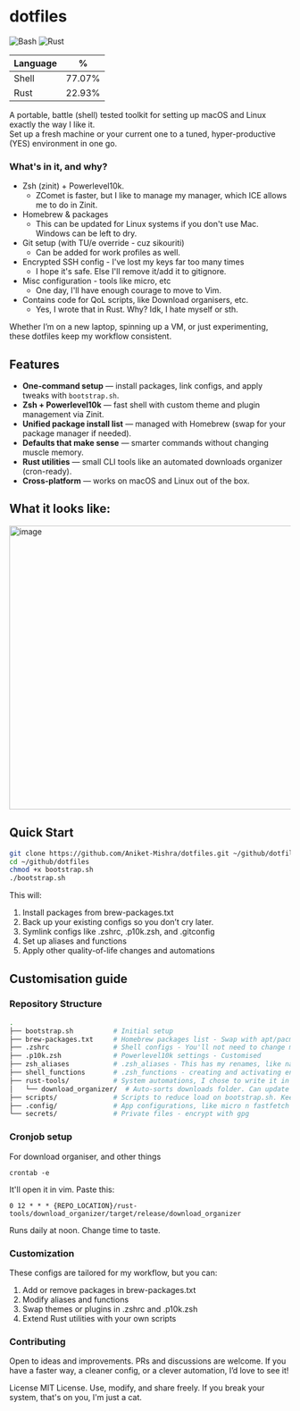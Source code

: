 # dotfiles

![Bash](https://img.shields.io/badge/Bash-121011?style=for-the-badge&logo=gnu-bash&logoColor=blue)
![Rust](https://img.shields.io/badge/Rust-000000?style=for-the-badge&logo=rust&logoColor=CE422B)

<!-- LANG_TABLE_START -->
| Language | % |
|----------|---|
| Shell | 77.07% |
| Rust | 22.93% |

<!-- LANG_TABLE_END -->

A portable, battle (shell) tested toolkit for setting up macOS and Linux exactly the way I like it.  
Set up a fresh machine or your current one to a tuned, hyper-productive (YES) environment in one go.

### What's in it, and why?
- Zsh (zinit) + Powerlevel10k.
    - ZComet is faster, but I like to manage my manager, which ICE allows me to do in Zinit.
- Homebrew & packages
    - This can be updated for Linux systems if you don't use Mac. Windows can be left to dry.
- Git setup (with TU/e override - cuz sikouriti)
    - Can be added for work profiles as well.
- Encrypted SSH config - I've lost my keys far too many times
    - I hope it's safe. Else I'll remove it/add it to gitignore.
- Misc configuration - tools like micro, etc
    - One day, I'll have enough courage to move to Vim.
- Contains code for QoL scripts, like Download organisers, etc.
    - Yes, I wrote that in Rust. Why? Idk, I hate myself or sth.


Whether I’m on a new laptop, spinning up a VM, or just experimenting, these dotfiles keep my workflow consistent.

## Features

- **One-command setup** — install packages, link configs, and apply tweaks with `bootstrap.sh`.
- **Zsh + Powerlevel10k** — fast shell with custom theme and plugin management via Zinit.
- **Unified package install list** — managed with Homebrew (swap for your package manager if needed).
- **Defaults that make sense** — smarter commands without changing muscle memory.
- **Rust utilities** — small CLI tools like an automated downloads organizer (cron-ready).
- **Cross-platform** — works on macOS and Linux out of the box.

## What it looks like:
<img width="1352" height="508" alt="image" src="https://github.com/user-attachments/assets/b79ce6c9-4427-4dae-9b15-d089cd208c61" />


## Quick Start

```bash
git clone https://github.com/Aniket-Mishra/dotfiles.git ~/github/dotfiles
cd ~/github/dotfiles
chmod +x bootstrap.sh
./bootstrap.sh
```

This will:

1. Install packages from brew-packages.txt
2. Back up your existing configs so you don’t cry later.
3. Symlink configs like .zshrc, .p10k.zsh, and .gitconfig
4. Set up aliases and functions
5. Apply other quality-of-life changes and automations


## Customisation guide

### Repository Structure

```bash
.
├── bootstrap.sh          # Initial setup
├── brew-packages.txt     # Homebrew packages list - Swap with apt/pacman/etc
├── .zshrc                # Shell configs - You'll not need to change much here
├── .p10k.zsh             # Powerlevel10k settings - Customised
├── zsh_aliases           # .zsh_aliases - This has my renames, like nano opens micro
├── shell_functions       # .zsh_functions - creating and activating envs, cleaning file types, etc
├── rust-tools/           # System automations, I chose to write it in rust.
│   └── download_organizer/  # Auto-sorts downloads folder. Can update for other folders as well.
├── scripts/              # Scripts to reduce load on bootstrap.sh. Keep misc shell scripts here.
├── .config/              # App configurations, like micro n fastfetch
└── secrets/              # Private files - encrypt with gpg
```

### Cronjob setup
For download organiser, and other things

```
crontab -e
```

It'll open it in vim. Paste this:

```
0 12 * * * {REPO_LOCATION}/rust-tools/download_organizer/target/release/download_organizer
```
Runs daily at noon. Change time to taste.


### Customization
These configs are tailored for my workflow, but you can:
1. Add or remove packages in brew-packages.txt
2. Modify aliases and functions
3. Swap themes or plugins in .zshrc and .p10k.zsh
4. Extend Rust utilities with your own scripts

### Contributing
Open to ideas and improvements. PRs and discussions are welcome.
If you have a faster way, a cleaner config, or a clever automation, I’d love to see it!

License
MIT License.
Use, modify, and share freely. If you break your system, that's on you, I'm just a cat.